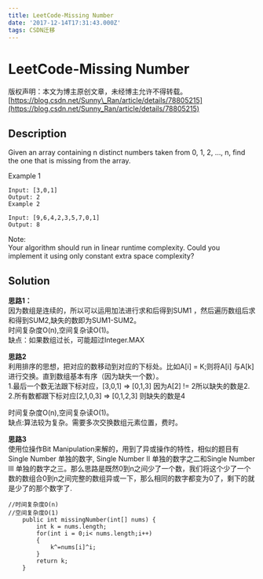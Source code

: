 ```yaml
---
title: LeetCode-Missing Number
date: '2017-12-14T17:31:43.000Z'
tags: CSDN迁移
---
```


# LeetCode-Missing Number

版权声明：本文为博主原创文章，未经博主允许不得转载。 [https://blog.csdn.net/Sunny\_Ran/article/details/78805215](https://blog.csdn.net/Sunny_Ran/article/details/78805215)

## Description

Given an array containing n distinct numbers taken from 0, 1, 2, …, n, find the one that is missing from the array.

Example 1

```text
Input: [3,0,1]
Output: 2
Example 2

Input: [9,6,4,2,3,5,7,0,1]
Output: 8
```

Note:  
Your algorithm should run in linear runtime complexity. Could you implement it using only constant extra space complexity?

## Solution

**思路1：**  
因为数组是连续的，所以可以运用加法进行求和后得到SUM1 ，然后遍历数组后求和得到SUM2,缺失的数即为SUM1-SUM2。  
时间复杂度O\(n\),空间复杂读O\(1\)。  
缺点：如果数组过长，可能超过Integer.MAX

**思路2**  
利用排序的思想，把对应的数移动到对应的下标处。比如A\[i\] = K;则将A\[i\] 与A\[k\]进行交换。直到数组基本有序（因为缺失一个数）。  
1.最后一个数无法跟下标对应，\[3,0,1\] =&gt; \[0,1,3\] 因为A\[2\] != 2所以缺失的数是2.  
2.所有数都跟下标对应\[2,1,0,3\] =&gt; \[0,1,2,3\] 则缺失的数是4

时间复杂度O\(n\),空间复杂读O\(1\)。  
缺点:算法较为复杂。需要多次交换数组元素位置，费时。

**思路3**  
使用位操作Bit Manipulation来解的，用到了异或操作的特性，相似的题目有Single Number 单独的数字, Single Number II 单独的数字之二和Single Number III 单独的数字之三。那么思路是既然0到n之间少了一个数，我们将这个少了一个数的数组合0到n之间完整的数组异或一下，那么相同的数字都变为0了，剩下的就是少了的那个数字了.

```text
//时间复杂度O(n)
//空间复杂度O(1)
    public int missingNumber(int[] nums) {
        int k = nums.length;
        for(int i = 0;i< nums.length;i++)
        {
            k^=nums[i]^i;
        }
        return k;
    }
```

